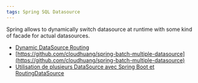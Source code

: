 ```yaml
---
tags: Spring SQL Datasource
---
```

Spring allows to dynamically switch datasource at runtime with some kind of facade for actual datasources.

* [Dynamic DataSource Routing](https://spring.io/blog/2007/01/23/dynamic-datasource-routing)
* [https://github.com/cloudhuang/spring-batch-multiple-datasource](https://github.com/cloudhuang/spring-batch-multiple-datasource)
* [Utilisation de plusieurs DataSource avec Spring Boot et RoutingDataSource](https://o7planning.org/fr/10869/utilisation-de-plusieurs-datasource-avec-spring-boot-et-routingdatasource)
